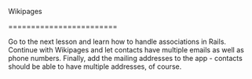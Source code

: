 Wikipages

========================

Go to the next lesson and learn how to handle associations in Rails.
Continue with Wikipages and let contacts have multiple emails as well as phone numbers.
Finally, add the mailing addresses to the app - contacts should be able to have multiple addresses, of course.
